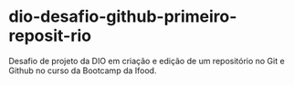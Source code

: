 # dio-desafio-github-primeiro-reposit-rio
Desafio de projeto da DIO em criação e edição de um repositório no Git e Github no curso da Bootcamp da Ifood.
